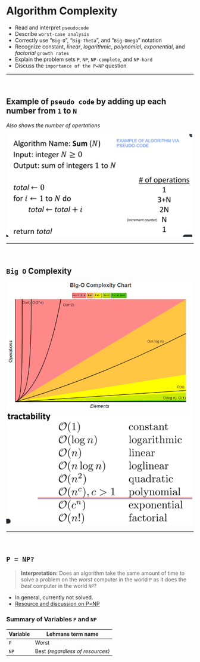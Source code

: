 # Algorithm Complexity
* Read and interpret `pseudocode`
* Describe `worst-case analysis`
* Correctly use “`Big-O`”, “`Big-Theta`”, and “`Big-Omega`” notation
* Recognize constant, *linear*, *logarithmic*, *polynomial*, *exponential*, and *factorial* `growth rates`
* Explain the problem sets `P`, `NP`, `NP-complete`, and `NP-hard`
* Discuss the `importance of the P=NP` question


---
<br>

## Example of `pseudo code` by adding up each number from `1` to `N`
*Also shows the number of opertations*

<img src = "Images/examplePseudo.png" width = 500>

---
<br>

## `Big O` Complexity 

<img src = "Images/bigOOverview.png" width = 500> <br> 
<img src = "Images/bigOOverview1.png" width = 500>

---
<br>

## `P = NP?`
> **Interpretation:** Does an algorithm take the same amount of time to solve a problem on the *worst* computer in the world `P` as it does the *best* computer in the world `NP`?

* In general, currently not solved.
* [Resource and discussion on P=NP](https://towardsdatascience.com/the-aged-p-versus-np-problem-91c2bd5dce23)

### Summary of Variables `P` and `NP`

Variable | Lehmans term name
-----|------------------------
`P`  | Worst
`NP` | Best *(regardless of resources)*
